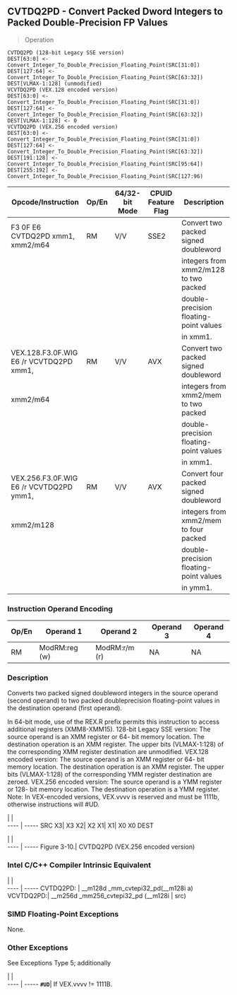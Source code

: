 ## CVTDQ2PD - Convert Packed Dword Integers to Packed Double-Precision FP Values

> Operation

``` slim
CVTDQ2PD (128-bit Legacy SSE version)
DEST[63:0] <- Convert_Integer_To_Double_Precision_Floating_Point(SRC[31:0])
DEST[127:64] <- Convert_Integer_To_Double_Precision_Floating_Point(SRC[63:32])
DEST[VLMAX-1:128] (unmodified)
VCVTDQ2PD (VEX.128 encoded version)
DEST[63:0] <- Convert_Integer_To_Double_Precision_Floating_Point(SRC[31:0])
DEST[127:64] <- Convert_Integer_To_Double_Precision_Floating_Point(SRC[63:32])
DEST[VLMAX-1:128] <- 0
VCVTDQ2PD (VEX.256 encoded version)
DEST[63:0] <- Convert_Integer_To_Double_Precision_Floating_Point(SRC[31:0])
DEST[127:64] <- Convert_Integer_To_Double_Precision_Floating_Point(SRC[63:32])
DEST[191:128] <- Convert_Integer_To_Double_Precision_Floating_Point(SRC[95:64])
DEST[255:192] <- Convert_Integer_To_Double_Precision_Floating_Point(SRC[127:96)

```

 Opcode/Instruction                     | Op/En| 64/32-bit Mode| CPUID Feature Flag| Description                           
 ---  | --- | --- | --- | ---
 F3 0F E6 CVTDQ2PD xmm1, xmm2/m64       | RM   | V/V           | SSE2              | Convert two packed signed doubleword  
                                        |      |               |                   | integers from xmm2/m128 to two packed 
                                        |      |               |                   | double-precision floating-point values
                                        |      |               |                   | in xmm1.                              
 VEX.128.F3.0F.WIG E6 /r VCVTDQ2PD xmm1,| RM   | V/V           | AVX               | Convert two packed signed doubleword  
 xmm2/m64                               |      |               |                   | integers from xmm2/mem to two packed  
                                        |      |               |                   | double-precision floating-point values
                                        |      |               |                   | in xmm1.                              
 VEX.256.F3.0F.WIG E6 /r VCVTDQ2PD ymm1,| RM   | V/V           | AVX               | Convert four packed signed doubleword 
 xmm2/m128                              |      |               |                   | integers from xmm2/mem to four packed 
                                        |      |               |                   | double-precision floating-point values
                                        |      |               |                   | in ymm1.                              

### Instruction Operand Encoding
 Op/En| Operand 1    | Operand 2    | Operand 3| Operand 4
 ---  | --- | --- | --- | ---
 RM   | ModRM:reg (w)| ModRM:r/m (r)| NA       | NA       

### Description
Converts two packed signed doubleword integers in the source operand (second
operand) to two packed doubleprecision floating-point values in the destination
operand (first operand).

In 64-bit mode, use of the REX.R prefix permits this instruction to access additional
registers (XMM8-XMM15). 128-bit Legacy SSE version: The source operand is an
XMM register or 64- bit memory location. The destination operation is an XMM
register. The upper bits (VLMAX-1:128) of the corresponding XMM register destination
are unmodified. VEX.128 encoded version: The source operand is an XMM register
or 64- bit memory location. The destination operation is an XMM register. The
upper bits (VLMAX-1:128) of the corresponding YMM register destination are zeroed.
VEX.256 encoded version: The source operand is a YMM register or 128- bit memory
location. The destination operation is a YMM register. Note: In VEX-encoded
versions, VEX.vvvv is reserved and must be 1111b, otherwise instructions will
#UD.

   | |  
---- | -----
 SRC X3| X3 X2| X2 X1| X1| X0 X0
DEST

   | |  
---- | -----
 Figure 3-10.| CVTDQ2PD (VEX.256 encoded version)


### Intel C/C++ Compiler Intrinsic Equivalent
   | |  
---- | -----
 CVTDQ2PD: | __m128d _mm_cvtepi32_pd(__m128i a) 
 VCVTDQ2PD:| __m256d _mm256_cvtepi32_pd (__m128i
           | src)                               

### SIMD Floating-Point Exceptions
None.


### Other Exceptions
See Exceptions Type 5; additionally

   | |  
---- | -----
 **``#UD``**| If VEX.vvvv != 1111B.
